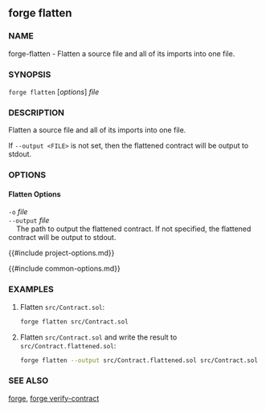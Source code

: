## forge flatten

### NAME

forge-flatten - Flatten a source file and all of its imports into one file.

### SYNOPSIS

``forge flatten`` [*options*] *file*

### DESCRIPTION

Flatten a source file and all of its imports into one file.

If `--output <FILE>` is not set, then the flattened contract will be output to stdout.

### OPTIONS

#### Flatten Options

`-o` *file*  
`--output` *file*  
&nbsp;&nbsp;&nbsp;&nbsp;The path to output the flattened contract. If not specified, the flattened contract will be output to stdout.

{{#include project-options.md}}

{{#include common-options.md}}

### EXAMPLES

1. Flatten `src/Contract.sol`:
    ```sh
    forge flatten src/Contract.sol
    ```

2. Flatten `src/Contract.sol` and write the result to `src/Contract.flattened.sol`:
    ```sh
    forge flatten --output src/Contract.flattened.sol src/Contract.sol
    ```


### SEE ALSO

[forge](./forge.md), [forge verify-contract](./forge-verify-contract.md)
